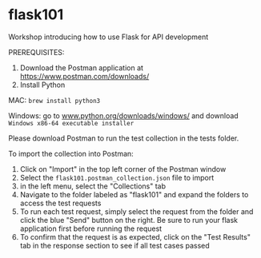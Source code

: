 # flask101
Workshop introducing how to use Flask for API development

PREREQUISITES:
1. Download the Postman application at https://www.postman.com/downloads/
2. Install Python
  
  MAC: `brew install python3`
  
  Windows: go to www.python.org/downloads/windows/ and download `Windows x86-64 executable installer`



Please download Postman to run the test collection in the tests folder.

To import the collection into Postman:
1. Click on "Import" in the top left corner of the Postman window
2. Select the `flask101.postman_collection.json` file to import
3. in the left menu, select the "Collections" tab
4. Navigate to the folder labeled as "flask101" and expand the folders to access the test requests
5. To run each test request, simply select the request from the folder and click the blue "Send" button on the right. Be sure to run your flask application first before running the request
6. To confirm that the request is as expected, click on the "Test Results" tab in the response section to see if all test cases passed
